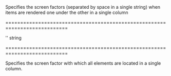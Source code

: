 <!--**
/*-------------------------------------------
    Auto-generated file. Do not modify.
-------------------------------------------

**-->
<!--d-->Specifies the screen factors (separated by space in a single string) when items are rendered one under the other in a single column<!--/d-->
===========================================================================
<!--default-->''<!--/default-->
<!--type-->string<!--/type-->
===========================================================================

<!--shortDescription-->
Specifies the screen factor with which all elements are located in a single column.
<!--/shortDescription-->

<!--fullDescription-->

<!--/fullDescription-->